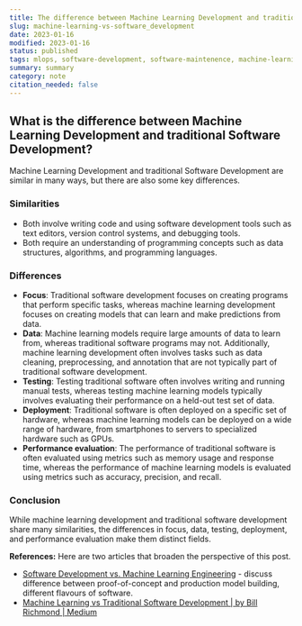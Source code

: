 ```yaml
---
title: The difference between Machine Learning Development and traditional Software Development
slug: machine-learning-vs-software_development
date: 2023-01-16
modified: 2023-01-16
status: published
tags: mlops, software-development, software-maintenence, machine-learning,
summary: summary
category: note
citation_needed: false
---
```


## What is the difference between Machine Learning Development and traditional Software Development?

Machine Learning Development and traditional Software Development are similar in many ways, but there are also some key differences.

### Similarities

-   Both involve writing code and using software development tools such as text editors, version control systems, and debugging tools.
-   Both require an understanding of programming concepts such as data structures, algorithms, and programming languages.

### Differences

-   **Focus**: Traditional software development focuses on creating programs that perform specific tasks, whereas machine learning development focuses on creating models that can learn and make predictions from data.
-   **Data**: Machine learning models require large amounts of data to learn from, whereas traditional software programs may not. Additionally, machine learning development often involves tasks such as data cleaning, preprocessing, and annotation that are not typically part of traditional software development.
-   **Testing**: Testing traditional software often involves writing and running manual tests, whereas testing machine learning models typically involves evaluating their performance on a held-out test set of data.
-   **Deployment**: Traditional software is often deployed on a specific set of hardware, whereas machine learning models can be deployed on a wide range of hardware, from smartphones to servers to specialized hardware such as GPUs.
-   **Performance evaluation**: The performance of traditional software is often evaluated using metrics such as memory usage and response time, whereas the performance of machine learning models is evaluated using metrics such as accuracy, precision, and recall.

### Conclusion

While machine learning development and traditional software development share many similarities, the differences in focus, data, testing, deployment, and performance evaluation make them distinct fields.

**References:**
Here are two articles that broaden the perspective of this post.
- [Software Development vs. Machine Learning Engineering](https://www.datarevenue.com/en-blog/software-development-vs-machine-learning-engineering) - discuss difference between proof-of-concept and production model building, different flavours of software.
- [Machine Learning vs Traditional Software Development | by Bill Richmond | Medium](https://billcrichmond.medium.com/machine-learning-vs-traditional-software-development-96923dc5ffbc)
